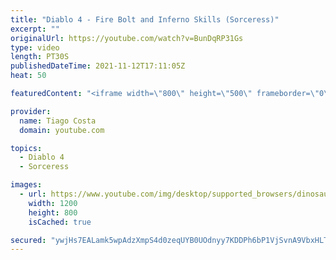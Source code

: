```yaml
---
title: "Diablo 4 - Fire Bolt and Inferno Skills (Sorceress)"
excerpt: ""
originalUrl: https://youtube.com/watch?v=BunDqRP31Gs
type: video
length: PT30S
publishedDateTime: 2021-11-12T17:11:05Z
heat: 50

featuredContent: "<iframe width=\"800\" height=\"500\" frameborder=\"0\" src=\"https://www.youtube.com/embed/BunDqRP31Gs\" allow=\"accelerometer; autoplay; encrypted-media; gyroscope; picture-in-picture\" allowfullscreen></iframe>"

provider:
  name: Tiago Costa
  domain: youtube.com

topics:
  - Diablo 4
  - Sorceress

images:
  - url: https://www.youtube.com/img/desktop/supported_browsers/dinosaur.png
    width: 1200
    height: 800
    isCached: true

secured: "ywjHs7EALamk5wpAdzXmpS4d0zeqUYB0UOdnyy7KDDPh6bP1VjSvnA9VbxHLTGGyDCCtO8hj7ZoH+H9DGX6YiuvmeWi2IgRfDolukbRVxrQ4U6EIzLFn6WAgTnYRxTvLtIM30oJ5WoOT5dQljDHePjqU7iSkL/948W5otVCGzzakxboFxviGMqzRlppiXzh06sjXd+5e9Bs2Ld/0qnfLQ016L8d3daETaNkV6aS/uxKbJBO8herIKiuQ5yBTrFga1ImJTaDD/VEMV5M2nUA1JzkiAaVfIJRcU2+vBcgv0moyCr0TBabGnTQgYD8aNKrmy2q0+MCkWRo5bOr0T7Fk5Enkh7mTunyXe1qfdlT/UkcDtxobEBuzWZ1KpoIneHrWsU9oDYEL17JUmwmNSMMGNWKeE0Xv2Hiye6osdboV2T4=;LBMzoMKBwZUS08WsvkDpAw=="
---
```


